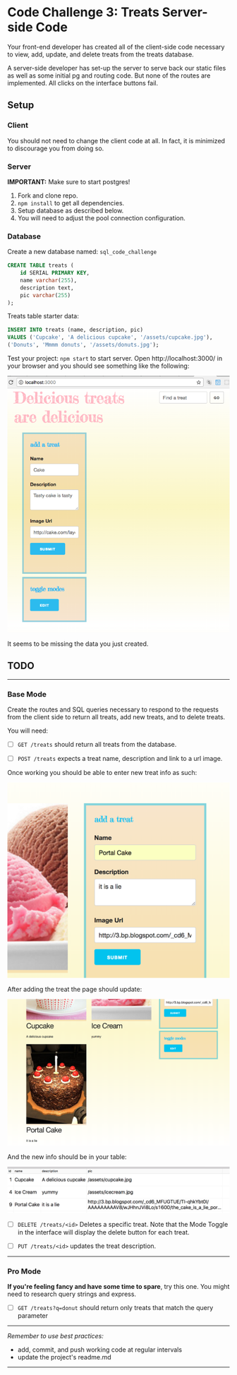 Code Challenge 3: Treats Server-side Code
===

Your front-end developer has created all of the client-side code necessary to view, add, update, and delete treats from the treats database. 

A server-side developer has set-up the server to serve back our static files as well as some initial pg and routing code. But none of the routes are implemented. All clicks on the interface buttons fail.

## Setup

### Client

You should not need to change the client code at all. In fact, it is minimized to discourage you from doing so.

### Server

**IMPORTANT:** Make sure to start postgres!

1. Fork and clone repo.
2. `npm install` to get all dependencies.
3. Setup database as described below.
4. You will need to adjust the pool connection configuration.

### Database

Create a new database named: `sql_code_challenge`

```SQL
CREATE TABLE treats (
	id SERIAL PRIMARY KEY,
	name varchar(255),
	description text,
	pic varchar(255)
);
```
Treats table starter data:

```SQL
INSERT INTO treats (name, description, pic)
VALUES ('Cupcake', 'A delicious cupcake', '/assets/cupcake.jpg'),
('Donuts', 'Mmmm donuts', '/assets/donuts.jpg');
```

Test your project: `npm start` to start server. Open http://localhost:3000/ in your browser and you should see something like the following:

![start](images/start.png)

It seems to be missing the data you just created.

## TODO

---

### Base Mode

Create the routes and SQL queries necessary to respond to the requests from the client side to return all treats, add new treats, and to delete treats. 

You will need:

- [ ] `GET /treats` should return all treats from the database.

- [ ] `POST /treats` expects a treat name, description and link to a url image.

Once working you should be able to enter new treat info as such:

![adding](images/adding.png)

After adding the treat the page should update:

![added](images/added.png)

And the new info should be in your table:

![dbUpdated](images/dbUpdated.png)


- [ ] `DELETE /treats/<id>` Deletes a specific treat. Note that the Mode Toggle in the interface will display the delete button for each treat.

- [ ] `PUT /treats/<id>` updates the treat description.

---

### Pro Mode

**If you're feeling fancy and have some time to spare**, try this one. You might need to research query strings and express. 

- [ ] `GET /treats?q=donut` should return only treats that match the query parameter

---

*Remember to use best practices:*

- add, commit, and push working code at regular intervals
- update the project's readme.md

---
